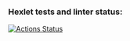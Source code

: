 ### Hexlet tests and linter status:
[![Actions Status](https://github.com/wtffka/java-project-lvl2/workflows/hexlet-check/badge.svg)](https://github.com/wtffka/java-project-lvl2/actions)